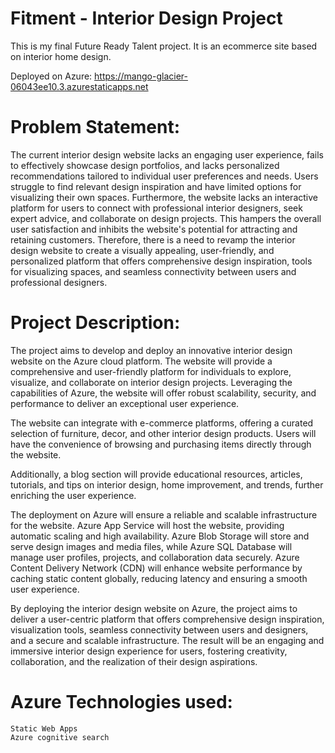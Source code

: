 # Fitment - Interior Design Project
This is my final Future Ready Talent project. It is an ecommerce site based on interior home design.

Deployed on Azure: https://mango-glacier-06043ee10.3.azurestaticapps.net
# Problem Statement:
The current interior design website lacks an engaging user experience, fails to effectively showcase design portfolios, and lacks personalized recommendations tailored to individual user preferences and needs. Users struggle to find relevant design inspiration and have limited options for visualizing their own spaces. Furthermore, the website lacks an interactive platform for users to connect with professional interior designers, seek expert advice, and collaborate on design projects. This hampers the overall user satisfaction and inhibits the website's potential for attracting and retaining customers. Therefore, there is a need to revamp the interior design website to create a visually appealing, user-friendly, and personalized platform that offers comprehensive design inspiration, tools for visualizing spaces, and seamless connectivity between users and professional designers.
# Project Description:
The project aims to develop and deploy an innovative interior design website on the Azure cloud platform. The website will provide a comprehensive and user-friendly platform for individuals to explore, visualize, and collaborate on interior design projects. Leveraging the capabilities of Azure, the website will offer robust scalability, security, and performance to deliver an exceptional user experience.


The website can integrate with e-commerce platforms, offering a curated selection of furniture, decor, and other interior design products. Users will have the convenience of browsing and purchasing items directly through the website.


Additionally, a blog section will provide educational resources, articles, tutorials, and tips on interior design, home improvement, and trends, further enriching the user experience.


The deployment on Azure will ensure a reliable and scalable infrastructure for the website. Azure App Service will host the website, providing automatic scaling and high availability. Azure Blob Storage will store and serve design images and media files, while Azure SQL Database will manage user profiles, projects, and collaboration data securely. Azure Content Delivery Network (CDN) will enhance website performance by caching static content globally, reducing latency and ensuring a smooth user experience.


By deploying the interior design website on Azure, the project aims to deliver a user-centric platform that offers comprehensive design inspiration, visualization tools, seamless connectivity between users and designers, and a secure and scalable infrastructure. The result will be an engaging and immersive interior design experience for users, fostering creativity, collaboration, and the realization of their design aspirations.

# Azure Technologies used:
```
Static Web Apps
Azure cognitive search
```
